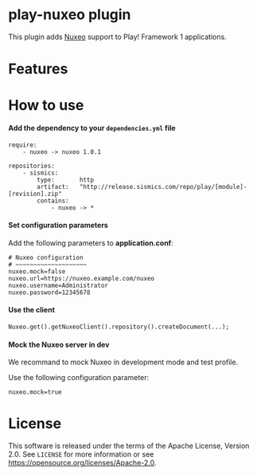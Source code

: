 # play-nuxeo plugin

This plugin adds [Nuxeo](https://www.nuxeo.com/) support to Play! Framework 1 applications.

# Features

# How to use

####  Add the dependency to your `dependencies.yml` file

```
require:
    - nuxeo -> nuxeo 1.0.1

repositories:
    - sismics:
        type:       http
        artifact:   "http://release.sismics.com/repo/play/[module]-[revision].zip"
        contains:
            - nuxeo -> *

```
####  Set configuration parameters

Add the following parameters to **application.conf**:

```
# Nuxeo configuration
# ~~~~~~~~~~~~~~~~~~~~
nuxeo.mock=false
nuxeo.url=https://nuxeo.example.com/nuxeo
nuxeo.username=Administrator
nuxeo.password=12345678
```
####  Use the client

```
Nuxeo.get().getNuxeoClient().repository().createDocument(...);
```

####  Mock the Nuxeo server in dev

We recommand to mock Nuxeo in development mode and test profile.

Use the following configuration parameter:

```
nuxeo.mock=true
```

# License

This software is released under the terms of the Apache License, Version 2.0. See `LICENSE` for more
information or see <https://opensource.org/licenses/Apache-2.0>.
